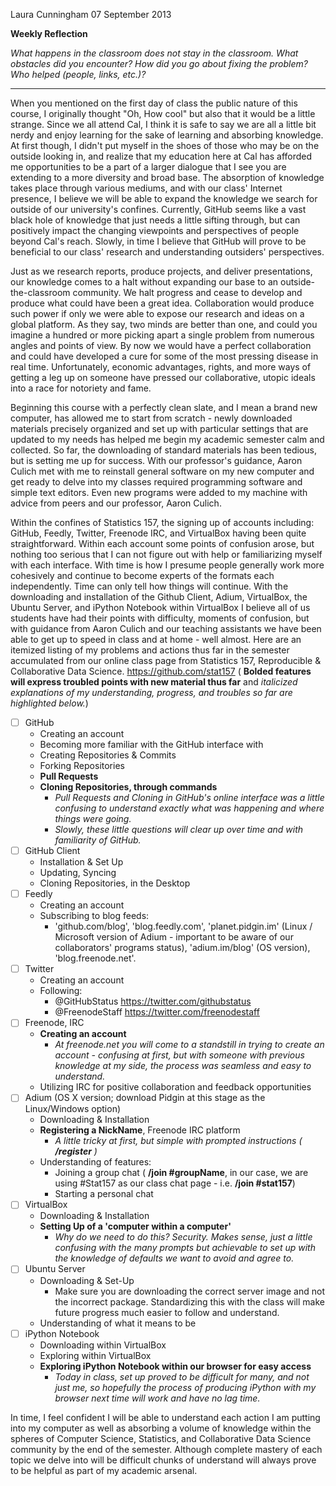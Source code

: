 Laura Cunningham
07 September 2013

**Weekly Reflection**

_What happens in the classroom does not stay in the classroom. What obstacles did you encounter? How did you go about fixing the problem? Who helped (people, links, etc.)?_

-----

When you mentioned on the first day of class the public nature of this course, I originally thought "Oh, How cool" but also that it would be a little strange.  Since we all attend Cal, I think it is safe to say we are all a little bit nerdy and enjoy learning for the sake of learning and absorbing knowledge.  At first though, I didn't put myself in the shoes of those who may be on the outside looking in, and realize that my education here at Cal has afforded me opportunities to be a part of a larger dialogue that I see you are extending to a more diversity and broad base.  The absorption of knowledge takes place through various mediums, and with our class' Internet presence, I believe we will be able to expand the knowledge we search for outside of our university's confines.  Currently, GitHub seems like a vast black hole of knowledge that just needs a little sifting through, but can positively impact the changing viewpoints and perspectives of people beyond Cal's reach.  Slowly, in time I believe that GitHub will prove to be beneficial to our class' research and understanding outsiders' perspectives.

Just as we research reports, produce projects, and deliver presentations, our knowledge comes to a halt without expanding our base to an outside-the-classroom community.  We halt progress and cease to develop and produce what could have been a great idea.  Collaboration would produce such power if only we were able to expose our research and ideas on a global platform.  As they say, two minds are better than one, and could you imagine a hundred or more picking apart a single problem from numerous angles and points of view.  By now we would have a perfect collaboration and could have developed a cure for some of the most pressing disease in real time.  Unfortunately, economic advantages, rights, and more ways of getting a leg up on someone have pressed our collaborative, utopic ideals into a race for notoriety and fame.

Beginning this course with a perfectly clean slate, and I mean a brand new computer, has allowed me to start from scratch - newly downloaded materials precisely organized and set up with particular settings that are updated to my needs has helped me begin my academic semester calm and collected.  So far, the downloading of standard materials has been tedious, but is setting me up for success.  With our professor's guidance, Aaron Culich met with me to reinstall general software on my new computer and get ready to delve into my classes required programming software and simple text editors.  Even new programs were added to my machine with advice from peers and our professor, Aaron Culich.

Within the confines of Statistics 157, the signing up of accounts including: GitHub, Feedly, Twitter, Freenode IRC, and VirtualBox having been quite straightforward. Within each account some points of confusion arose, but nothing too serious that I can not figure out with help or familiarizing myself with each interface.  With time is how I presume people generally work more cohesively and continue to become experts of the formats each independently.  Time can only tell how things will continue.  With the downloading and installation of the Github Client, Adium, VirtualBox, the Ubuntu Server, and iPython Notebook within VirtualBox I believe all of us students have had their points with difficulty, moments of confusion, but with guidance from Aaron Culich and our teaching assistants we have been able to get up to speed in class and at home - well almost.  Here are an itemized listing of my problems and actions thus far in the semester accumulated from our online class page from Statistics 157, Reproducible & Collaborative Data Science. https://github.com/stat157 ( **Bolded features will express troubled points with new material thus far** and *italicized explanations of my understanding, progress, and troubles so far are highlighted below.*)

- [ ] GitHub 
	- Creating an account
	- Becoming more familiar with the GitHub interface with
	- Creating Repositories & Commits
	- Forking Repositories
	- **Pull Requests**
	- **Cloning Repositories, through commands**
		- *Pull Requests and Cloning in GitHub's online interface was a little confusing to understand exactly what was happening and where things were going.*
		- *Slowly, these little questions will clear up over time and with familiarity of GitHub.*
- [ ] GitHub Client
	- Installation & Set Up
	- Updating, Syncing
	- Cloning Repositories, in the Desktop
- [ ] Feedly
	- Creating an account
	- Subscribing to blog feeds:
		- 'github.com/blog', 'blog.feedly.com', 'planet.pidgin.im' (Linux / Microsoft version of Adium - important to be aware of our collaborators' programs status), 'adium.im/blog' (OS version), 'blog.freenode.net'.
- [ ] Twitter
	- Creating an account
	- Following:
		- @GitHubStatus https://twitter.com/githubstatus
		- @FreenodeStaff https://twitter.com/freenodestaff
- [ ] Freenode, IRC
	- **Creating an account**
		- *At freenode.net you will come to a standstill in trying to create an account - confusing at first, but with someone with previous knowledge at my side, the process was seamless and easy to understand.*
	- Utilizing IRC for positive collaboration and feedback opportunities
- [ ] Adium (OS X version; download Pidgin at this stage as the Linux/Windows option)
	- Downloading & Installation
	- **Registering a NickName**, Freenode IRC platform
		- *A little tricky at first, but simple with prompted instructions ( __/register__ )*
	- Understanding of features:
		- Joining a group chat ( __/join #groupName__, in our case, we are using #Stat157 as our class chat page - i.e. __/join #stat157__)
		- Starting a personal chat
- [ ] VirtualBox
	- Downloading & Installation
	- **Setting Up of a 'computer within a computer'**
		- *Why do we need to do this?  Security.  Makes sense, just a little confusing with the many prompts but achievable to set up with the knowledge of defaults we want to avoid and agree to.*
- [ ] Ubuntu Server
	- Downloading & Set-Up
		- Make sure you are downloading the correct server image and not the incorrect package.  Standardizing this with the class will make future progress much easier to follow and understand.
	- Understanding of what it means to be 
- [ ] iPython Notebook
	- Downloading within VirtualBox
	- Exploring within VirtualBox
	- **Exploring iPython Notebook within our browser for easy access**
		- *Today in class, set up proved to be difficult for many, and not just me, so hopefully the process of producing iPython with my browser next time will work and have no lag time.*

In time, I feel confident I will be able to understand each action I am putting into my computer as well as absorbing a volume of knowledge within the spheres of Computer Science, Statistics, and Collaborative Data Science community by the end of the semester.  Although complete mastery of each topic we delve into will be difficult chunks of understand will always prove to be helpful as part of my academic arsenal.
